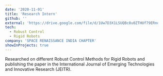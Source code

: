 ```yaml
---
date: '2020-11-01'
title: 'Research Intern'
github: ''
external: 'https://drive.google.com/file/d/1Uw7D3X1LSUQBc8u0ZTHUf79ERnqqrWK2/view'
tech:
  - Robust Control
  - Rigid Robots
company: 'SPACE RENAISSANCE INDIA CHAPTER'
showInProjects: true
---
```


Researched on different Robust Control Methods for Rigid Robots and publishing the paper in the International Journal of Emerging Technologies and Innovative Research (JEITR).
